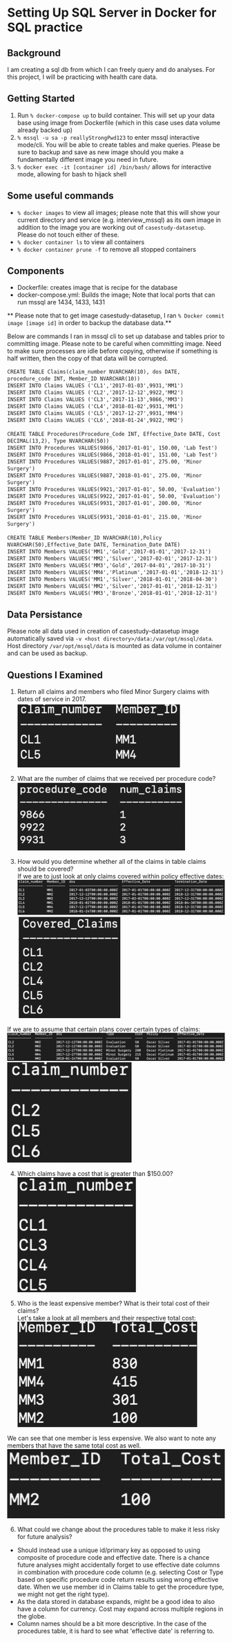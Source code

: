 # Setting Up SQL Server in Docker for SQL practice

## Background
I am creating a sql db from which I can freely query and do analyses. For this project, I will be practicing with health care data.


## Getting Started

1. Run `% docker-compose up` to build container. This will set up your data base using image from Dockerfile (which in this case uses data volume already backed up)  
2. `% mssql -u sa -p reallyStrongPwd123` to enter mssql interactive mode/cli. You will be able to create tables and make queries. Please be sure to backup and save as new image should you make a fundamentally different image you need in future.
3. `% docker exec -it [container id] /bin/bash/` allows for interactive mode, allowing for bash to hijack shell


## Some useful commands
- `% docker images` to view all images; please note that this will show your current directory and service (e.g. interview_mssql) as its own image in addition to the image you are working out of `casestudy-datasetup`. Please do not touch either of these.  
- `% docker container ls` to view all containers  
- `% docker container prune -f` to remove all stopped containers



## Components
- Dockerfile: creates image that is recipe for the database  
- docker-compose.yml: Builds the image; Note that local ports that can run mssql are 1434, 1433, 1431  

** Please note that to get image casestudy-datasetup, I ran `% Docker commit image [image id]` in order to backup the database data.**  

Below are commands I ran in mssql cli to set up database and tables prior to committing image. Please note to be careful when committing image. Need to make sure processes are idle before copying, otherwise if something is half written, then the copy of that data will be corrupted.


```
CREATE TABLE Claims(claim_number NVARCHAR(10), dos DATE, procedure_code INT, Member_ID NVARCHAR(10))
INSERT INTO Claims VALUES ('CL1','2017-01-03',9931,'MM1')
INSERT INTO Claims VALUES ('CL2','2017-12-12',9922,'MM2')
INSERT INTO Claims VALUES ('CL3','2017-11-13',9866,'MM3')
INSERT INTO Claims VALUES ('CL4','2018-01-02',9931,'MM1')
INSERT INTO Claims VALUES ('CL5','2017-12-27',9931,'MM4')
INSERT INTO Claims VALUES ('CL6','2018-01-24',9922,'MM2')

CREATE TABLE Procedures(Procedure_Code INT, Effective_Date DATE, Cost DECIMAL(13,2), Type NVARCHAR(50))
INSERT INTO Procedures VALUES(9866,'2017-01-01', 150.00, 'Lab Test')
INSERT INTO Procedures VALUES(9866,'2018-01-01', 151.00, 'Lab Test')
INSERT INTO Procedures VALUES(9887,'2017-01-01', 275.00, 'Minor Surgery')
INSERT INTO Procedures VALUES(9887,'2018-01-01', 275.00, 'Minor Surgery')
INSERT INTO Procedures VALUES(9921,'2017-01-01', 50.00, 'Evaluation')
INSERT INTO Procedures VALUES(9922,'2017-01-01', 50.00, 'Evaluation')
INSERT INTO Procedures VALUES(9931,'2017-01-01', 200.00, 'Minor Surgery')
INSERT INTO Procedures VALUES(9931,'2018-01-01', 215.00, 'Minor Surgery')

CREATE TABLE Members(Member_ID NVARCHAR(10),Policy NVARCHAR(50),Effective_Date DATE, Termination_Date DATE)
INSERT INTO Members VALUES('MM1','Gold','2017-01-01','2017-12-31')
INSERT INTO Members VALUES('MM2','Silver','2017-02-01','2017-12-31')
INSERT INTO Members VALUES('MM3','Gold','2017-04-01','2017-10-31')
INSERT INTO Members VALUES('MM4','Platinum','2017-01-01','2018-12-31')
INSERT INTO Members VALUES('MM1','Silver','2018-01-01','2018-04-30')
INSERT INTO Members VALUES('MM2','Silver','2017-01-01','2018-12-31')
INSERT INTO Members VALUES('MM3','Bronze','2018-01-01','2018-12-31')

```

## Data Persistance
Please note all data used in creation of casestudy-datasetup image automatically saved via `-v <host directory>/data:/var/opt/mssql/data`. Host directory `/var/opt/mssql/data` is mounted as data volume in container and can be used as backup.


## Questions I Examined
1. Return all claims and members who filed Minor Surgery claims with dates of service in 2017.  
![query 1](img/q1.png)  

2. What are the number of claims that we received per procedure code? 
![query 2](img/q2.png)  

3. How would you determine whether all of the claims in table claims should be covered?  
If we are to just look at only claims covered within policy effective dates:  
![query 3a 2](img/q3-a2.png)  
![query 3a 1](img/q3-a1.png)  

If we are to assume that certain plans cover certain types of claims:  
![query 3b 2](img/q3-b2.png)  
![query 3b 1](img/q3-b1.png)  

4. Which claims have a cost that is greater than $150.00?   
![query 4](img/q4.png)  

5. Who is the least expensive member? What is their total cost of their claims?  
Let's take a look at all members and their respective total cost:  
![query 5b](img/q5-b.png)  

We can see that one member is less expensive. We also want to note any members that have the same total cost as well.  
![query 5a](img/q5-a.png)   

6. What could we change about the procedures table to make it less risky for future analysis?  

- Should instead use a unique id/primary key as opposed to using composite of procedure code and effective date. There is a chance future analyses might accidentally forget to use effective date columns in combination with procedure code column (e.g. selecting Cost or Type based on specific procedure code return results using wrong effective date. When we use member id in Claims table to get the procedure type, we might not get the right type).  
- As the data stored in database expands, might be a good idea to also have a column for currency. Cost may expand across multiple regions in the globe.  
- Column names should be a bit more descriptive. In the case of the procedures table, it is hard to see what 'effective date' is referring to.  